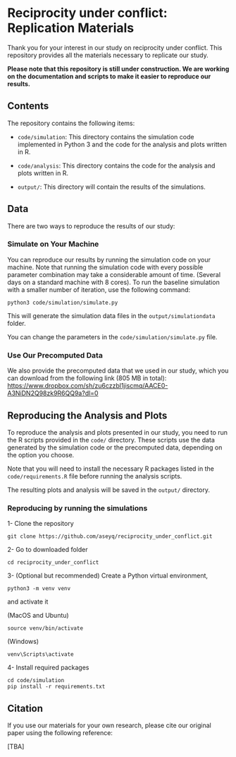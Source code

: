 # Reciprocity under conflict: Replication Materials

Thank you for your interest in our study on reciprocity under conflict. This repository provides all the materials necessary to replicate our study.

**Please note that this repository is still under construction. We are working on the documentation and scripts to make it easier to reproduce our results.**

## Contents

The repository contains the following items:

- `code/simulation`: This directory contains the simulation code implemented in Python 3 and the code for the analysis and plots written in R.
- `code/analysis`: This directory contains the code for the analysis and plots written in R.

- `output/`: This directory will contain the results of the simulations.

## Data

There are two ways to reproduce the results of our study:

### Simulate on Your Machine

You can reproduce our results by running the simulation code on your machine. Note that running the simulation code with every possible parameter combination may take a considerable amount of time. (Several days on a standard machine with 8 cores). To run the baseline simulation with a smaller number of iteration, use the following command:


```
python3 code/simulation/simulate.py
```

This will generate the simulation data files in the `output/simulationdata` folder.

You can change the parameters in the `code/simulation/simulate.py` file. 

### Use Our Precomputed Data

We also provide the precomputed data that we used in our study, which you can download from the following link (805 MB in total): https://www.dropbox.com/sh/zu6czzbl1jiscmq/AACE0-A3NiDN2Q98zk9R6QQ9a?dl=0

## Reproducing the Analysis and Plots

To reproduce the analysis and plots presented in our study, you need to run the R scripts provided in the `code/` directory. These scripts use the data generated by the simulation code or the precomputed data, depending on the option you choose.

Note that you will need to install the necessary R packages listed in the `code/requirements.R` file before running the analysis scripts. 

The resulting plots and analysis will be saved in the `output/` directory.

### Reproducing by running the simulations
1- Clone the repository 
```
git clone https://github.com/aseyq/reciprocity_under_conflict.git
```
2- Go to downloaded folder
```
cd reciprocity_under_conflict
```
3- (Optional but recommended) Create a Python virtual environment,
```
python3 -m venv venv
```
and activate it

(MacOS and Ubuntu)
```
source venv/bin/activate
```

(Windows)
```
venv\Scripts\activate
```
4- Install required packages

```
cd code/simulation
pip install -r requirements.txt
```

## Citation

If you use our materials for your own research, please cite our original paper using the following reference:

[TBA] 


